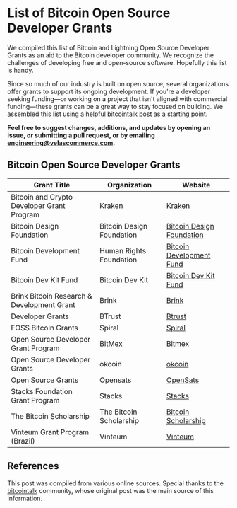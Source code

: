 # List of Bitcoin Open Source Developer Grants

We compiled this list of Bitcoin and Lightning Open Source Developer Grants as an aid to the Bitcoin developer community. We recognize the challenges of developing free and open-source software. Hopefully this list is handy.

Since so much of our industry is built on open source, several organizations offer grants to support its ongoing development. If you're a developer seeking funding—or working on a project that isn't aligned with commercial funding—these grants can be a great way to stay focused on building. We assembled this list using a helpful [bitcointalk post]([https://bitcointalk.org/](https://bitcointalk.org/index.php?topic=5502452.0)) as a starting point.

**Feel free to suggest changes, additions, and updates by opening an issue, or submitting a pull request, or by emailing [engineering@velascommerce.com](mailto:engineering@velascommerce.com).**

## Bitcoin Open Source Developer Grants

| Grant Title | Organization | Website |
|-------------|--------------|---------|
| Bitcoin and Crypto Developer Grant Program | Kraken | [Kraken](https://www.kraken.com/es/features/grants) |
| Bitcoin Design Foundation | Bitcoin Design Foundation | [Bitcoin Design Foundation](https://bitcoindesignfoundation.org/apply) |
| Bitcoin Development Fund | Human Rights Foundation | [Bitcoin Development Fund](https://hrf.org/program/financial-freedom/bitcoin-development-fund/) |
| Bitcoin Dev Kit Fund | Bitcoin Dev Kit | [Bitcoin Dev Kit Fund](https://bitcoindevkit.org/foundation/grants/) |
| Brink Bitcoin Research & Development Grant | Brink | [Brink](https://bitcoindevkit.org/foundation/grants/) |
| Developer Grants | BTrust | [Btrust](https://www.btrust.tech/grants) |
| FOSS Bitcoin Grants | Spiral | [Spiral](https://spiral.xyz/#grants) |
| Open Source Developer Grant Program | BitMex | [Bitmex](https://blog.bitmex.com/grants/) |
| Open Source Developer Grants | okcoin | [okcoin](https://developergrant.okcoin.com/) |
| Open Source Grants | Opensats | [OpenSats](https://opensats.org/apply) |
| Stacks Foundation Grant Program | Stacks | [Stacks](https://stacks.org/grants) |
| The Bitcoin Scholarship | The Bitcoin Scholarship | [Bitcoin Scholarship](https://bitcoinscholarship.xyz/) |
| Vinteum Grant Program (Brazil) | Vinteum | [Vinteum](https://vinteum.org/) |

## References

This post was compiled from various online sources. Special thanks to the [bitcointalk](https://bitcointalk.org/) community, whose original post was the main source of this information.

